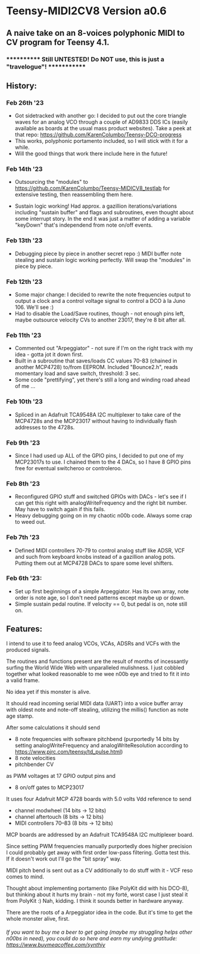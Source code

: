 # Teensy-MIDI2CV8 Version a0.6
## A naive take on an 8-voices polyphonic MIDI to CV program for Teensy 4.1. 
### ********** Still UNTESTED! Do NOT use, this is just a "travelogue"! ***********

## History:

### Feb 26th '23

- Got sidetracked with another go: I decided to put out the core triangle waves for an analog VCO through a couple of AD9833 DDS ICs (easily available as boards at the usual mass product websites). Take a peek at that repo: https://github.com/KarenColumbo/Teensy-DCO-progress
- This works, polyphonic portamento included, so I will stick with it for a while.
- Will the good things that work there include here in the future!

### Feb 14th '23

- Outsourcing the "modules" to https://github.com/KarenColumbo/Teensy-MIDICV8_testlab for extensive testing, then reassembling them here.

- Sustain logic working! Had approx. a gazillion iterations/variations including "sustain buffer" and flags and subroutines, even thought about some interrupt story. In the end it was just a matter of adding a variable "keyDown" that's independend from note on/off events. 

### Feb 13th '23

- Debugging piece by piece in another secret repo :) MIDI buffer note stealing and sustain logic working perfectly. Will swap the "modules" in piece by piece.

### Feb 12th '23

- Some major change: I decided to rewrite the note frequencies output to output a clock and a control voltage signal to control a DCO à la Juno 106. We'll see :)
- Had to disable the Load/Save routines, though - not enough pins left, maybe outsource velocity CVs to another 23017, they're 8 bit after all.

### Feb 11th '23

- Commented out "Arpeggiator" - not sure if I'm on the right track with my idea - gotta jot it down first.
- Built in a subroutine that saves/loads CC values 70-83 (chained in another MCP4728) to/from EEPROM. Included "Bounce2.h", reads momentary load and save switch, threshold: 3 sec.
- Some code "prettifying", yet there's still a long and winding road ahead of me …

### Feb 10th '23

- Spliced in an Adafruit TCA9548A I2C multiplexer to take care of the MCP4728s and the MCP23017 without having to individually flash addresses to the 4728s.

### Feb 9th '23

- Since I had used up ALL of the GPIO pins, I decided to put one of my MCP23017s to use. I chained them to the 4 DACs, so I have 8 GPIO pins free for eventual switcheroo or controleroo.

### Feb 8th '23

- Reconfigured GPIO stuff and switched GPIOs with DACs - let's see if I can get this right with analogWriteFrequency and the right bit number. May have to switch again if this fails.
- Heavy debugging going on in my chaotic n00b code. Always some crap to weed out.

### Feb 7th '23

- Defined MIDI controllers 70-79 to control analog stuff like ADSR, VCF and such from keyboard knobs instead of a gazillion analog pots. Putting them out at MCP4728 DACs to spare some level shifters.

### Feb 6th '23:

- Set up first beginnings of a simple Arpeggiator. Has its own array, note order is note age, so I don't need patterns except maybe up or down.
- Simple sustain pedal routine. If velocity == 0, but pedal is on, note still on.

## Features:

I intend to use it to feed analog VCOs, VCAs, ADSRs and VCFs with the produced signals.

The routines and functions present are the result of months of incessantly surfing the World Wide Web with unparalleled mulishness. I just cobbled together what looked reasonable to me wee n00b eye and tried to fit it into a valid frame.

No idea yet if this monster is alive.

It should read incoming serial MIDI data (UART) into a voice buffer array with oldest note and note-off stealing, utilizing the millis() function as note age stamp.

After some calculations it should send

- 8 note frequencies with software pitchbend (purportedly 14 bits by setting analogWriteFrequency and analogWriteResolution according to https://www.pjrc.com/teensy/td_pulse.html)
- 8 note velocities 
- pitchbender CV

as PWM voltages at 17 GPIO output pins and

- 8 on/off gates to MCP23017 

It uses four Adafruit MCP 4728 boards with 5.0 volts Vdd reference to send 

- channel modwheel (14 bits -> 12 bits)
- channel aftertouch (8 bits -> 12 bits)
- MIDI controllers 70–83 (8 bits -> 12 bits)

MCP boards are addressed by an Adafruit TCA9548A I2C multiplexer board.

Since setting PWM frequencies manually purportedly does higher precision I could probably get away with first order low-pass filtering. Gotta test this. If it doesn't work out I'll go the "bit spray" way. 

MIDI pitch bend is sent out as a CV additionally to do stuff with it - VCF reso comes to mind.

Thought about implementing portamento (like PolyKit did with his DCO-8), but thinking about it hurts my brain - not my forté, worst case I just steal it from PolyKit :) Nah, kidding. I think it sounds better in hardware anyway.

There are the roots of a Arpeggiator idea in the code. But it's time to get the whole monster alive, first.

###### If you want to buy me a beer to get going (maybe my struggling helps other n00bs in need), you could do so here and earn my undying gratitude: https://www.buymeacoffee.com/synthiy
